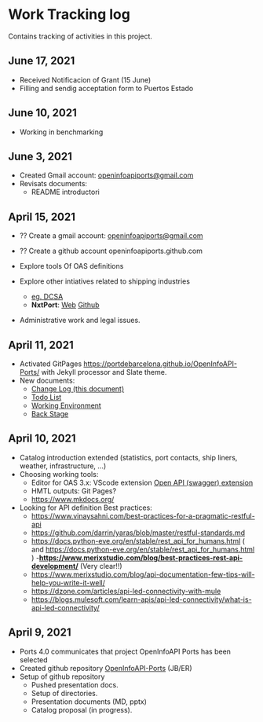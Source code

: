 # Work Tracking log
Contains tracking of activities in this project.

## June 17, 2021
- Received Notificacion of Grant (15 June)
- Filling and sendig acceptation form to Puertos Estado

## June 10, 2021
- Working in benchmarking
## June 3, 2021
- Created Gmail account: openinfoapiports@gmail.com
- Revisats documents:
  - README introductori
## April 15, 2021
- ?? Create a gmail account: openinfoapiports@gmail.com
- ?? Create a github account openinfoapiports.github.com

- Explore tools Of OAS definitions
- Explore other intiatives related to shipping industries 
  - [eg. DCSA](http://dcsa.org)
  - **NxtPort**: [Web](http://nxtport.com) [Github](https://github.com/NxtPort/API) 
- Administrative work and legal issues.
## April 11, 2021
- Activated GitPages https://portdebarcelona.github.io/OpenInfoAPI-Ports/ with Jekyll processor and Slate theme.
- New documents:
  - [Change Log (this document)](https://github.com/portdebarcelona/OpenInfoAPI-Ports/blob/main/docs/changelog.md)
  - [Todo List](https://github.com/portdebarcelona/OpenInfoAPI-Ports/blob/main/docs/todolist.md)
  - [Working Environment](https://github.com/portdebarcelona/OpenInfoAPI-Ports/blob/main/docs/workingenvironment.md)
  - [Back Stage](https://github.com/portdebarcelona/OpenInfoAPI-Ports/blob/main/docs/BackStage.md)

## April 10, 2021
- Catalog introduction extended (statistics, port contacts, ship liners, weather, infrastructure, ...)
- Choosing working tools:
  - Editor for OAS 3.x: VScode extension [Open API (swagger) extension](https://marketplace.visualstudio.com/items?itemName=42Crunch.vscode-openapi)
  - HMTL outputs: Git Pages?
  - https://www.mkdocs.org/
- Looking for API definition Best practices:
  - https://www.vinaysahni.com/best-practices-for-a-pragmatic-restful-api
  - https://github.com/darrin/yaras/blob/master/restful-standards.md
  - https://docs.python-eve.org/en/stable/rest_api_for_humans.html ( and https://docs.python-eve.org/en/stable/rest_api_for_humans.html )
  -**https://www.merixstudio.com/blog/best-practices-rest-api-development/** (Very clear!!)
  - https://www.merixstudio.com/blog/api-documentation-few-tips-will-help-you-write-it-well/
  - https://dzone.com/articles/api-led-connectivity-with-mule
  - https://blogs.mulesoft.com/learn-apis/api-led-connectivity/what-is-api-led-connectivity/

## April 9, 2021
- Ports 4.0 communicates that project OpenInfoAPI Ports has been selected
- Created github repository [OpenInfoAPI-Ports](https://github.com/portdebarcelona/OpenInfoAPI-Ports) (JB/ER)
- Setup of github repository
  - Pushed presentation docs.
  - Setup of directories.
  - Presentation documents (MD, pptx)
  - Catalog proposal (in progress).

